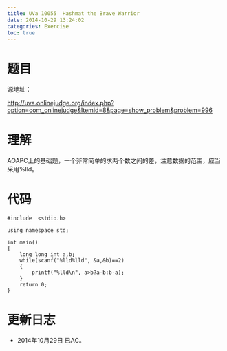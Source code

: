 ```yaml
---
title: UVa 10055  Hashmat the Brave Warrior
date: 2014-10-29 13:24:02
categories: Exercise
toc: true
---
```

# 题目
源地址：

http://uva.onlinejudge.org/index.php?option=com_onlinejudge&Itemid=8&page=show_problem&problem=996

# 理解
AOAPC上的基础题，一个非常简单的求两个数之间的差，注意数据的范围，应当采用%lld。

<!-- more -->

# 代码

```
#include  <stdio.h>

using namespace std;

int main()
{
	long long int a,b;
	while(scanf("%lld%lld", &a,&b)==2)
	{
		printf("%lld\n", a>b?a-b:b-a);
	}
	return 0;
}

```

# 更新日志
- 2014年10月29日 已AC。